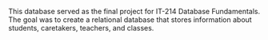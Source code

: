 This database served as the final project for IT-214 Database Fundamentals. The goal was to create a relational database that stores information about students, caretakers, teachers, and classes.
